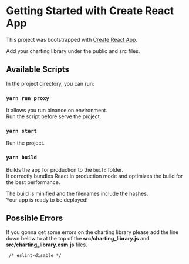 # Getting Started with Create React App

This project was bootstrapped with [Create React App](https://github.com/facebook/create-react-app).

Add your charting library under the public and src files.

## Available Scripts

In the project directory, you can run:

### `yarn run proxy`

It allows you run binance on environment. \
Run the script before serve the project.

### `yarn start`

Run the project.

### `yarn build`

Builds the app for production to the `build` folder.\
It correctly bundles React in production mode and optimizes the build for the best performance.

The build is minified and the filenames include the hashes.\
Your app is ready to be deployed!

## Possible Errors

If you gonna get some errors on the charting library please add the line down below to at the top of the **src/charting_library.js** and **src/charting_library.esm.js** files.

` /* eslint-disable */`
